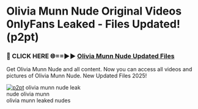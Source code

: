 # Olivia Munn Nude Original Videos 0nlyFans Leaked - Files Updated! (p2pt)

<h3>🔴 CLICK HERE 🌐==►► <a href="https://tinyurl.com/yrmya6cz" rel="nofollow">Olivia Munn Nude Updated Files</a></h3>

Get Olivia Munn Nude and all content. Now you can access all videos and pictures of Olivia Munn Nude. New Updated Files 2025!

[![p2pt](https://i.imgur.com/FMdXYCs.gif)](https://tinyurl.com/yrmya6cz)
olivia munn nude leak<br>
nude olivia munn<br>
olivia munn leaked nudes